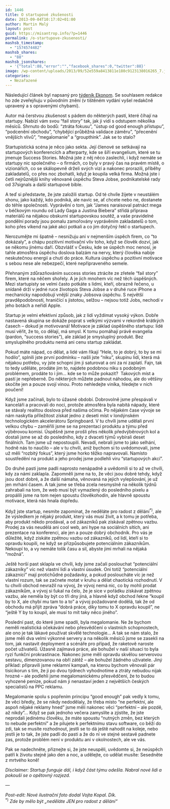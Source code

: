 ```yaml
---
id: 1446
title: O startupové zkušenosti
date: 2013-09-04T10:17:02+01:00
author: Martin Malý
layout: post
guid: https://misantrop.info/?p=1446
permalink: /o-startupove-zkusenosti/
mashsb_timestamp:
  - "1574574482"
mashsb_shares:
  - "88"
mashsb_jsonshares:
  - '{"total":88,"error":"","facebook_shares":0,"twitter":88}'
image: /wp-content/uploads/2013/09/52e559a8413811e180c9123138016265_7.jpg
categories:
  - Nezařazené
---
```

<p dir="ltr">
  Následující článek byl napsaný pro <a href="https://ekonom.ihned.cz/">týdeník Ekonom</a>. Se souhlasem redakce ho zde zveřejňuju v původním znění (v tištěném vydání vyšel redakčně upravený a s opravenými chybami).
</p>

<p dir="ltr">
  <!--more-->
</p>

<p dir="ltr">
  Autor má čerstvou zkušenost s pádem do některých pastí, které číhají na startupy. Nabízí vám svou “fail story” tak, jak ji vidí s odstupem několika měsíců. Shrnuto do bodů: “ztráta fokusu”, “ústup od good enough přístupu”, “podcenění obchodu”, “chybějící průběžná validace záměru”, “přecenění vnějších vlivů”, “megalomanie” a “groupthink”. Jak se to stalo?
</p>

<p dir="ltr">
  Startupistická scéna je něco jako sekta. Její členové se setkávají na startupových konferencích a afterparty, kde se šíří evangelium, které se tu jmenuje Success Stories. Možná jste z něj něco zaslechli, i když nemáte se startupy nic společného &#8211; o firmách, co byly v pravý čas na pravém místě, o vizionářích, co se skálopevně drželi svých vizí a nakonec prorazili, příběhy zakladatelů, co přes noc zbohatli, když je koupila velká firma. Možná jste i četli nejrůznější knihy věnované úspěchu Steva Jobse, podnikatelské rady od 37signals a další startupové bible.
</p>

A teď si představte, že jste založili startup. Od té chvíle žijete v neustálém shonu, jako každý, kdo podniká, ale navíc se, ať chcete nebo ne, dostanete do téhle společnosti. Vyprávění o tom, jak “James naraisoval patnáct mega v béčkovým roundu od Lady Gaga a Justina Biebera” střídá příprava materiálů na nějakou obskurní startupovskou soutěž, a vaše pravidelné pondělní porady jsou pomalu zamořovány vyprávěním zakladatelů o tom, koho přes víkend na jaké akci potkali a co jim dotyčný řekl o startupech.

Nerozumějte mi špatně &#8211; nesnižuju ani v nejmenším úspěch firem, co “to dokázaly”, a chápu pozitivní motivační vliv toho, když se člověk dozví, jak se někomu jinému daří. Obzvlášť v Česku, kde se úspěch moc nenosí, je tahle atmosféra úspěchu doslova balzám na nervy, který člověka nabije neskutečnou energií a chutí do práce. Kultura úspěchu a pozitivní motivace s sebou nese ale nebezpečí, které nepřipraveného semele.

Přehnaným zdůrazňováním success stories ztrácíte ze zřetele “fail story” firem, které na něčem shořely. A je jich mnohem víc než těch úspěšných. Mezi startupisty se velmi často potkáte s lidmi, kteří, obrazně řečeno, u snídaně drží v jedné ruce životopis Steva Jobse a v druhé ruce iPhone a mechanicky napodobují vnější znaky Jobsova úspěchu. S největší pravděpodobností, hraničící s jistotou, selžou &#8211; nejsou totiž Jobs, nechodí v jeho botách a neřídí Apple.

Startup je velmi efektivní způsob, jak z lidí vyždímat vysoký výkon. Dobře nastavená skupina se dokáže poprat s velkými výzvami v rekordně krátkých časech &#8211; dokud je motivovaná! Motivace je základ úspěšného startupu: lidé musí věřit, že to, co dělají, má smysl. K tomu pomáhají právě evangelia (pardon, “success stories”), ale základ je smysluplný produkt. Bez smysluplného produktu nemá ani cenu startup zakládat.

Pokud máte nápad, co dělat, a lidé vám říkají “Hele, to je dobrý, to by se mi hodilo”, splnili jste první podmínku &#8211; našli jste “niku”, skupinu lidí, která má nějakou potřebu, vy jste schopni jim ji saturovat a oni za ni zaplatí. Fajn, tak to tedy uděláte, prodáte jim to, najdete podobnou niku s podobným problémem, prodáte to i jim&#8230; kde se to může pokazit?  Takových míst a pastí je nepřeberně. Do některých můžete padnout náhodou, ale do většiny skočíte jen a pouze svojí vinou. Proto nehledejte viníka, hledejte v nich poučení!

Když jsme začínali, bylo to úžasné období. Dobrovolně jsme přespávali v kanceláři a pracovali do noci, protože atmosféra byla nabitá nápady, které se stávaly realitou doslova před našima očima. Po nějakém čase vývoje se nám naskytla příležitost získat jedno z deseti míst v londýnském technologickém akcelerátoru Springboard. V tu chvíli jsme udělali první velkou chybu &#8211; zaměřili jsme se na prezentaci produktu a týmu před výběrovou komisí. Úspěšně jsme prošli přes několik předvýběrových kol a dostali jsme se až do posledního, kdy z dvaceti týmů vybírali deset finálních. Tam jsme už nepostoupili. Nevadí, nebrali jsme to jako selhání, hodně nás to naučilo &#8211; ale v tu chvíli, aniž bychom si to uvědomovali, jsme už měli “rozbitý fokus”, který jsme horko těžko napravovali. Namísto soustředění na produkt a jeho prodej jsme podlehli viru “startupových akcí”.

Do druhé pasti jsme padli naprosto nenápadně a uvědomili si to až ve chvíli, kdy za námi zaklapla. Zapomněli jsme na to, že věci jsou dobré tehdy, když jsou dost dobré, a že další námaha, věnovaná na jejich vylepšování, je už jen mrhání časem. A tak jsme se třeba zcela nesmyslně na několik týdnů zahrabali na tom, že web musí být vymazlený do posledního pixelu a propálili jsme na tom nejen spoustu člověkohodin, ale hlavně spoustu motivace, která nás hnala dopředu.

Když jste startup, nesmíte zapomínat, že neděláte pro radost z dělání<sup>*)</sup>, ale že výsledkem je nějaký produkt, který vás musí živit, a k tomu je potřeba, aby produkt někdo prodával, a od zákazníků pak získával zpětnou vazbu. Prodej za vás neudělá ani cool web, ani hype na sociálních sítích, ani prezentace na konferenci, ale jen a pouze dobrý obchodník. Pro vás je důležité, když získáte zpětnou vazbu od zákazníků, od lidí, kteří si to opravdu koupili, ne když se přizpůsobujete potenciálním zákazníkům. Nekoupí to, a vy nemáte tolik času a sil, abyste jimi mrhali na nějaká “možná”.

Ještě horší past sklapla ve chvíli, kdy jsme začali poslouchat “potenciální zákazníky” víc než vlastní lidi a vlastní úsudek. Oni totiž “potenciální zákazníci” mají protichůdné požadavky, a pokud posloucháte víc je než vlastní rozum, tak se začnete motat v kruhu a dělat chaotická rozhodnutí. V tu chvíli obchod nevražil na vývoj, že vývoj nemá nic, co by mohli prodat zákazníkům, a vývoj si ťukal na čelo, že je sice v pořádku získávat zpětnou vazbu, ale neměla by být co tři dny jiná, a hlavně když obchod řekne “koupil by to X, ale chybí mu tam to a to” a vývoj požadované dodělá, tak že od obchodu má přijít zpráva “dobrá práce, díky tomu to X opravdu koupil”, ne “ještě Y by to koupil, ale musí to mít taky něco jiného”.

Poslední past, do které jsme spadli, byla megalomanie. Ne že bychom neměli realistická očekávání nebo přesvědčení o vlastních schopnostech, ale ono je tak lákavé používat skvělé technologie&#8230; A tak se nám stalo, že jsme měli dva velmi výkonné servery a na několik měsíců jsme se zasekli na tom, jak nastavit deployment a scénáře pro případ, že raketově naroste počet uživatelů. Úžasně zajímavá práce, ale bohužel v naší situaci to byla ryzí funkční prokrastinace. Nakonec jsme měli opravdu skvělou serverovou sestavu, dimenzovanou na obří zátěž &#8211; ale bohužel žádného uživatele. Jiný příklad: připravili jsme reklamní kampaň, na kterou bychom věnovali pár tisícikorun s tím, že ji po dvou týdnech vyhodnotíme a ztráty nebudou nijak hrozné &#8211; ale podlehli jsme megalomanickému přesvědčení, že to budou vyhozené peníze, pokud nám ji nenastaví jeden z největších českých specialistů na PPC reklamu.

Megalomanie spolu s popřením principu “good enough” pak vedly k tomu, že věci bředly, že se nikdy nedodělaly, že třeba místo “ne perfektní, ale aspoň nějaké reklamy hned” jsme měli nakonec věci “perfektní &#8211; ale pozdě, až nikdy”&#8230; Když se pak jednoho večera zamyslíte a zjistíte, že jste neprodali jedinému člověku, že máte spoustu “nutných změn, bez kterých to nebude perfektní” a že pilujete k perfektnímu stavu software, co běží do zdi, tak se musíte rozhodnout, jestli se to dá ještě nahodit na koleje, nebo jestli je to tak, že jste padli do pasti a že do ní ve stejné sestavě padnete zas, protože problém není v produktu ani v okolnostech, ale ve vás.

Pak se nadechněte, přiznejte si, že jste neuspěli, uvědomte si, že neúspěch patří k životu stejně jako den a noc, a udělejte, co udělat musíte: Sesedněte z mrtvého koně!

_Disclaimer: Startup funguje dál, i když část týmu odešla. Nabral nové lidi a pokouší se o opětovný rozjezd._

&#8212;

_Post-edit: Nové ilustrační foto dodal Vojta Kopal. Dík._  
<sup>*)</sup> _Zde by mělo být &#8222;neděláte JEN pro radost z dělání&#8220;_